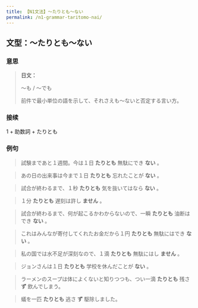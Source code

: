 ```yaml
---
title: 【N1文法】〜たりとも〜ない
permalink: /n1-grammar-taritomo-nai/
---
```


## 文型：〜たりとも〜ない

### 意思

> **日文：**
> 
> 〜も / 〜でも
> 
> 前件で最小単位の語を示して、それさえも〜ないと否定する言い方。


### 接续

1 + 助数詞 + たりとも

### 例句

> 試験まであと１週間。今は１日 **たりとも** 無駄にでき **ない** 。

> あの日の出来事は今まで１日 **たりとも** 忘れたことが **ない** 。

> 試合が終わるまで、１秒 **たりとも** 気を抜いてはなら **ない** 。

> １分 **たりとも** 遅刻は許し **ません** 。

> 試合が終わるまで、何が起こるかわからないので、一瞬 **たりとも** 油断はでき **ない** 。

> これはみんなが寄付してくれたお金だから１円 **たりとも** 無駄にはでき **ない** 。

> 私の国では水不足が深刻なので、１滴 **たりとも** 無駄にはし **ません** 。

> ジョンさんは１日 **たりとも** 学校を休んだことが **ない** 。

> ラーメンのスープは体によくないと知りつつも、つい一滴 **たりとも** 残さ **ず** 飲んでしまう。

> 蟻を一匹 **たりとも** 逃さ **ず** 駆除しました。

